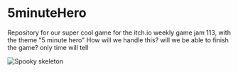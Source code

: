 # 5minuteHero

Repository for our super cool game for the itch.io weekly game jam 113, with the theme "5 minute hero"
How will we handle this? will we be able to finish the game? only time will tell

![Spooky skeleton](https://i1.sndcdn.com/artworks-000190400967-a7h1dv-t500x500.jpg)
